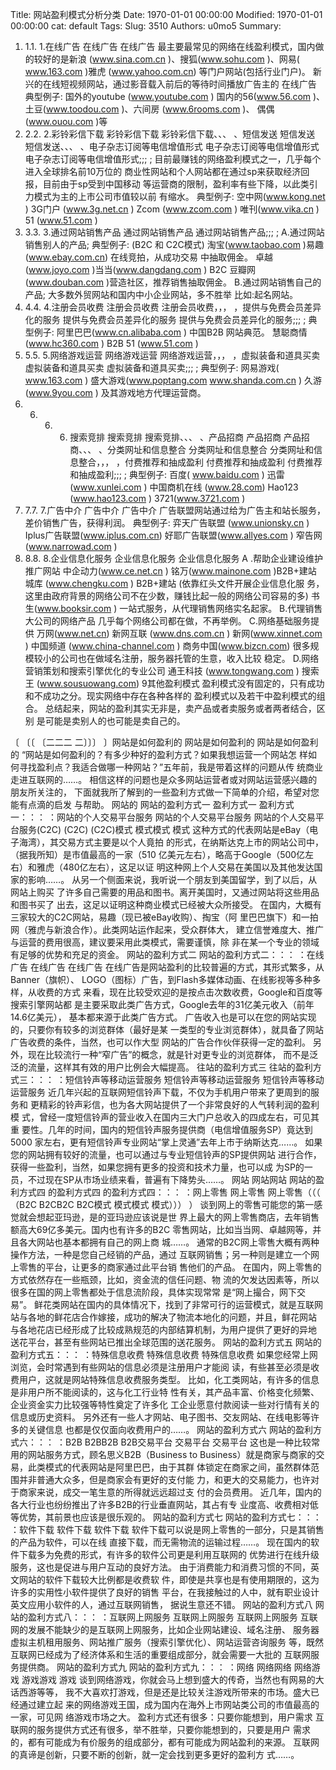 Title: 网站盈利模式分析分类
Date: 1970-01-01 00:00:00
Modified: 1970-01-01 00:00:00
cat: default
Tags: 
Slug: 3510
Authors: u0mo5 
Summary: 

1. 1.1. 1.在线广告 在线广告 在线广告
最主要最常见的网络在线盈利模式，国内做的较好的是新浪
(www.sina.com.cn )、搜狐(www.sohu.com )、网易( www.163.com )雅虎
(www.yahoo.com.cn) 等门户网站(包括行业门户)。
新兴的在线短视频网站，通过影音载入前后的等待时间播放广告主的
在线广告
典型例子:
国外的youtube (www.youtube.com )
国内的56(www.56.com )、土豆(www.toodou.com )、六间房
(www.6rooms.com )、
偶偶(www.ouou.com )等
2. 2.2. 2.彩铃彩信下载 彩铃彩信下载 彩铃彩信下载、、、 、短信发送 短信发送 短信发送、、、 、电子杂志订阅等电信增值形式 电子杂志订阅等电信增值形式 电子杂志订阅等电信增值形式;;; ;
目前最赚钱的网络盈利模式之一，几乎每个进入全球排名前10万位的
商业性网站和个人网站都在通过sp来获取经济回报，目前由于sp受到中国移动
等运营商的限制，盈利率有些下降，以此类引力模式为主的上市公司市值较以前
有缩水。
典型例子:
空中网(www.kong.net )
3G门户 (www.3g.net.cn )
Zcom (www.zcom.com )
唯刊(www.vika.cn )
51 (www.51.com )
3. 3.3. 3.通过网站销售产品 通过网站销售产品 通过网站销售产品;;; ;
A.通过网站销售别人的产品;
典型例子:
(B2C 和 C2C模式)
淘宝(www.taobao.com )易趣(www.ebay.com.cn) 在线竞拍，从成功交易
中抽取佣金。
卓越 (www.joyo.com )当当(www.dangdang.com ) B2C
豆瓣网(www.douban.com )营造社区，推荐销售抽取佣金。
B.通过网站销售自己的产品;
大多数外贸网站和国内中小企业网站，多不胜举
比如:起名网站。
4. 4.4. 4.注册会员收费 注册会员收费 注册会员收费，，， ，提供与免费会员差异化的服务 提供与免费会员差异化的服务 提供与免费会员差异化的服务;;; ;
典型例子:
阿里巴巴(www.cn.alibaba.com ) 中国B2B 网站典范。
慧聪商情(www.hc360.com ) B2B
51 (www.51.com )
5. 5.5. 5.网络游戏运营 网络游戏运营 网络游戏运营，，， ，虚拟装备和道具买卖 虚拟装备和道具买卖 虚拟装备和道具买卖;;; ;
典型例子:
网易游戏( www.163.com )
盛大游戏(www.poptang.com www.shanda.com.cn )
久游(www.9you.com )
及其游戏地方代理运营商。
6. 6. 6. 6. 搜索竞排 搜索竞排 搜索竞排、、、 、产品招商 产品招商 产品招商、、、 、分类网址和信息整合 分类网址和信息整合 分类网址和信息整合，，， ，付费推荐和抽成盈利 付费推荐和抽成盈利 付费推荐和抽成盈利;;; ;
典型例子:
百度( www.baidu.com )
迅雷 (www.xunlei.com )
中国商机在线 (www.28.com)
Hao123 (www.hao123.com )
3721(www.3721.com )
7. 7.7. 7.广告中介 广告中介 广告中介
广告联盟网站通过给为广告主和站长服务，差价销售广告，获得利润。
典型例子:
弈天广告联盟 (www.unionsky.cn )
Iplus广告联盟(www.iplus.com.cn)
好耶广告联盟(www.allyes.com )
窄告网 (www.narrowad.com )
8. 8.8. 8.企业信息化服务 企业信息化服务 企业信息化服务
A .帮助企业建设维护推广网站
中企动力(www.ce.net.cn )
铭万(www.mainone.com )B2B+建站
城库 (www.chengku.com ) B2B+建站 (依靠红头文件开展企业信息化服
务，这里由政府背景的网络公司不在少数，赚钱比起一般的网络公司容易的多)
书生(www.booksir.com ) 一站式服务，从代理销售网络实名起家。
B.代理销售大公司的网络产品
几乎每个网络公司都在做，不再举例。
C.网络基础服务提供
万网(www.net.cn)
新网互联 (www.dns.com.cn )
新网(www.xinnet.com )
中国频道 (www.china-channel.com )
商务中国(www.bizcn.com)
很多规模较小的公司也在做域名注册，服务器托管的生意，收入比较
稳定。
D.网络营销策划和搜索引擎优化的专业公司
通王科技 (www.tongwang.com )
搜索王 (www.sousuowang.com)
9其他盈利模式
盈利模式没有固定的，只有成功和不成功之分。现实网络中存在各种各样的
盈利模式以及若干中盈利模式的组合。
总结起来，网站的盈利其实无非是，卖产品或者卖服务或者两者结合，区别
是可能是卖别人的也可能是卖自己的。

〔 〔〔 〔二二二 二〕〕〕 〕网站是如何盈利的 网站是如何盈利的 网站是如何盈利的
“网站是如何盈利的？有多少种好的盈利方式？如果我想运营一个网站怎
样如何寻找盈利点？我适合做哪一种网站？”五年前，我是带着这样的问题从传
统商业走进互联网的……。
相信这样的问题也是众多网站运营者或对网站运营感兴趣的朋友所关注的，
下面就我所了解到的一些盈利方式做一下简单的介绍，希望对您能有点滴的启发
与帮助。
网站的 网站的盈利方式一 盈利方式一 盈利方式一：：： ：网站的个人交易平台服务 网站的个人交易平台服务 网站的个人交易平台服务(C2C) (C2C) (C2C)模式 模式模式 模式
这种方式的代表网站是eBay（电子海湾），其交易方式主要是以个人竟拍
的形式，在纳斯达克上市的网站公司中，（据我所知）是市值最高的一家（510
亿美元左右），略高于Google（500亿左右）和雅虎（480亿左右），这足以证
明这种网上个人交易在美国以及其他发达国家的影响……。
从另一个侧面来说，我听说一个朋友到美国留学，到了以后，从网站上购买
了许多自己需要的用品和图书。离开美国时，又通过网站将这些用品和图书买了
出去，这足以证明这种商业模式已经被大众所接受。
在国内，大概有三家较大的C2C网站，易趣（现已被eBay收购）、掏宝（阿
里巴巴旗下）和一拍网（雅虎与新浪合作）。此类网站运作起来，受众群体大，
建立信誉难度大、推广与运营的费用很高，建议要采用此类模式，需要谨慎，除
非在某一个专业的领域有足够的优势和充足的资金。
网站的盈利方式二 网站的盈利方式二：：： ：在线广告 在线广告 在线广告
在线广告是网站盈利的比较普遍的方式，其形式繁多，从Banner（旗帜）、
LOGO（图标）广告，到Flash多媒体动画、在线影视等多种多样，从收费的方式
来看，现在比较受欢迎的是按点击次数收费，Google和百度等搜索引擎网站都
是主要采取此类广告方式，Google去年的31亿美元收入（前年14.6亿美元），
基本都来源于此类广告方式。
广告收入也是可以在您的网站实现的，只要你有较多的浏览群体（最好是某
一类型的专业浏览群体），就具备了网站广告收费的条件，当然，也可以作大型
网站的广告合作伙伴获得一定的盈利。
另外，现在比较流行一种“窄广告”的概念，就是针对更专业的浏览群体，
而不是泛泛的流量，这样其有效的用户比例会大幅提高。
往站的盈利方式三 往站的盈利方式三：：： ：短信铃声等移动运营服务 短信铃声等移动运营服务 短信铃声等移动运营服务
近几年兴起的互联网短信铃声下载，不仅为手机用户带来了更周到的服务和
更精彩的铃声彩信，也为各大网站提供了一个非常良好的人气转利润的盈利模
式，曾经一度短信铃声的营业收入在国内三大门户总收入的四成左右，可见其重
要性。几年的时间，国内的短信铃声服务提供商（电信增值服务SP）竟达到5000
家左右，更有短信铃声专业网站“掌上灵通”去年上市于纳斯达克……。
如果您的网站拥有较好的流量，也可以通过与专业短信铃声的SP提供网站
进行合作，获得一些盈利，当然，如果您拥有更多的投资和技术力量，也可以成
为SP的一员，不过现在SP从市场业绩来看，普遍有下降势头……。
网站 网站网站 网站的盈利方式四 的盈利方式四 的盈利方式四：：： ：网上零售 网上零售 网上零售（（（ （B2C B2CB2C B2C模式 模式模式 模式））） ）
谈到网上的零售可能您的第一感觉就会想起亚玛逊，是的亚玛逊应该说是世
界上最大的网上零售商店，去年销售额高大69亿多美元。国内也有许多的B2C
零售网站，比如当当网、卓越网等，并且各大网站也基本都拥有自己的网上商
城……。
通常的B2C网上零售大概有两种操作方法，一种是您自己经销的产品，通过
互联网销售；另一种则是建立一个网上零售的平台，让更多的商家通过此平台销
售他们的产品。
在国内，网上零售的方式依然存在一些瓶颈，比如，资金流的信任问题、物
流的欠发达因素等，所以很多在国的网上零售都处于信息流阶段，具体实现常常
是“网上撮合，网下交易”。
鲜花类网站在国内的具体情况下，找到了非常可行的运营模式，就是互联网
站与各地的鲜花店合作嫁接，成功的解决了物流本地化的问题，并且，鲜花网站
与各地花店已经形成了比较成熟规范的内部结算机制，为用户提供了更好的异地
送花平台，甚至有些网站已推出全球范围的送花服务。
网站的盈利方式五 网站的盈利方式五：：： ：特殊信息收费 特殊信息收费 特殊信息收费
如果您经常上网浏览，会时常遇到有些网站的信息必须是注册用户才能阅
读，有些甚至必须是收费用户，这就是网站特殊信息收费服务类型。
比如，化工类网站，有许多的信息是非用户所不能阅读的，这与化工行业特
性有关，其产品丰富、价格变化频繁、企业资金实力比较强等特性奠定了许多化
工企业愿意付款阅读一些对行情有关的信息或历史资料。
另外还有一些人才网站、电子图书、交友网站、在线电影等许多的关键信息
也都是仅仅面向收费用户的……。
网站的盈利方式六 网站的盈利方式六：：： ：B2B B2BB2B B2B交易平台 交易平台 交易平台
这也是一种比较常用的网站服务方式，顾名思义B2B（Business to
Business）就是商家与商家的交易，此类模式的代表网站是阿里巴巴，由于其群
体锁定在商家之间，虽然群体范围并非普通大众多，但是商家会有更好的支付能
力，和更大的交易能力，也许对于商家来说，成交一笔生意的所得就远远超过支
付的会员费用。
近几年，国内的各大行业也纷纷推出了许多B2B的行业垂直网站，其占有专
业度高、收费相对低等优势，其前景也应该是很乐观的。
网站的盈利方式七 网站的盈利方式七：：： ：软件下载 软件下载 软件下载
软件下载可以说是网上零售的一部分，只是其销售的产品为软件，可以在线
直接下载，而无需物流的运输过程……。
现在国内的软件下载多为免费的形式，有许多的软件公司更是利用互联网的
优势进行在线升级服务，这也是促进与用户互动的良好方法。
由于消费能力和消费习惯的不同，英文网站的软件下载较大比例都是收费软
件，即使是共享也是有使用期限的，这为许多的实用性小软件提供了良好的销售
平台，在我接触过的人中，就有职业设计英文应用小软件的人，通过互联网销售，
据说生意还不错。
网站的盈利方式八 网站的盈利方式八：：： ：互联网上网服务 互联网上网服务 互联网上网服务
互联网的发展不能缺少的是互联网上网服务，比如企业网站建设、域名注册、
服务器虚拟主机租用服务、网站推广服务（搜索引擎优化）、网站运营咨询服务
等，既然互联网已经成为了经济体系和生活的重要组成部分，就会需要一大批的
互联网服务提供商。
网站的盈利方式九 网站的盈利方式九：：： ：网络 网络网络 网络游戏 游戏游戏 游戏
谈到网络游戏，你就会马上想到盛大的传奇，当然也有网易的大话西游等等，
我不大喜欢打游戏，但是还是比较关注游戏所带来的市场。盛大已经通过建立起
来的网络游戏王国，成为国内在海外上市网站类公司的市值最高的一家，可见网
络游戏市场之大。
盈利方式还有很多：只要你能想到，用户需求
互联网的服务提供方式还有很多，举不胜举，只要你能想到的，只要是用户
需求的，都有可能成为有价服务的组成部分，都有可能成为网站盈利的来源。
互联网的真谛是创新，只要不断的创新，就一定会找到更多更好的盈利方
式……。
